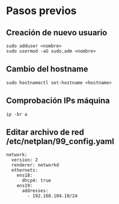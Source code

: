 # Pasos previos

## Creación de nuevo usuario
```
sudo adduser <nombre>
sudo usermod -aG sudo,adm <nombre>
```
## Cambio del hostname
```
sudo hostnamectl set-hostname <hostname>
```
## Comprobación IPs máquina
```
ip -br a
```
## Editar archivo de red /etc/netplan/99_config.yaml
```
network:
  version: 2
  renderer: networkd
  ethernets:
    ens18:
      dhcp4: true
    ens19:
      addresses:
        - 192.168.104.10/24
```
